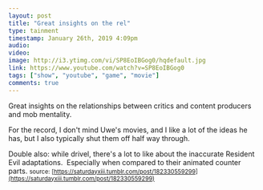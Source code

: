 ```yaml
---
layout: post
title: "Great insights on the rel"
type: tainment
timestamp: January 26th, 2019 4:09pm
audio: 
video: 
image: http://i3.ytimg.com/vi/SP8EoIBGog0/hqdefault.jpg
link: https://www.youtube.com/watch?v=SP8EoIBGog0
tags: ["show", "youtube", "game", "movie"]
comments: true
---
```

Great insights on the relationships between critics and content producers and mob mentality.  

For the record, I don't mind Uwe's movies, and I like a lot of the ideas he has, but I also typically shut them off half way through.

Double also: while drivel, there's a lot to like about the inaccurate Resident Evil adaptations.  Especially when compared to their animated counter parts.
<small>source: [https://saturdayxiii.tumblr.com/post/182330559299](https://saturdayxiii.tumblr.com/post/182330559299)</small>